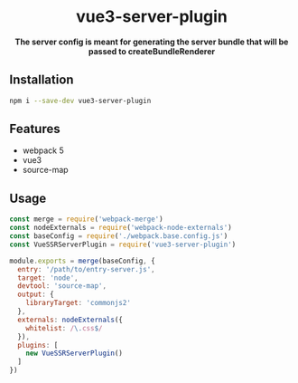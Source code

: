 <h1 align="center"> vue3-server-plugin </h1>
<p align="center">
  <b >The server config is meant for generating the server bundle that will be passed to createBundleRenderer</b>
</p>

## Installation

```bash
npm i --save-dev vue3-server-plugin
```

## Features

* webpack 5
* vue3
* source-map

## Usage

```javascript
const merge = require('webpack-merge')
const nodeExternals = require('webpack-node-externals')
const baseConfig = require('./webpack.base.config.js')
const VueSSRServerPlugin = require('vue3-server-plugin')

module.exports = merge(baseConfig, {
  entry: '/path/to/entry-server.js',
  target: 'node',
  devtool: 'source-map',
  output: {
    libraryTarget: 'commonjs2'
  },
  externals: nodeExternals({
    whitelist: /\.css$/
  }),
  plugins: [
    new VueSSRServerPlugin()
  ]
})

```